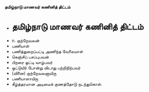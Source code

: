 **தமிழ்நாடு மாணவர் கணினித் திட்டம்**
- # தமிழ்நாடு மாணவர் கணினித் திட்டம்
- n. குற்றேவலன்
- பணியாள்
- பணித்துறைப்பட்டி அணிந்த வேலையாள்
- கெஞ்சிப் பசப்புபவன்
- பிறரை ஒட்டி வாழ்பவர்
- ஒட்டுயிர் போன்று விடாது பற்றிநிற்பவர்
- (வினை) குற்றேவலனாயிரு
- பணியாளாயிரு
- கீழ்த்தரமான அடிமைக் குணத்தோடு நடந்துகொள்.

